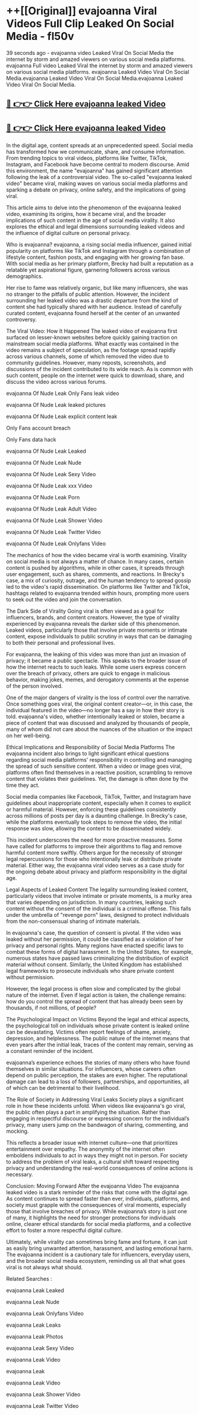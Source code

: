 # ++[[Original]] evajoanna Viral Videos Full Clip Leaked On Social Media - fl50v<br>

39 seconds ago - evajoanna video Leaked Viral On Social Media the internet by storm and amazed viewers on various social media platforms.
evajoanna Full video Leaked Viral the internet by storm and amazed viewers on various social media platforms. evajoanna Leaked Video Viral On Social Media.evajoanna Leaked Video Viral On Social Media.evajoanna Leaked Video Viral On Social Media.<br>


## [🔴 👉👉 Click Here evajoanna leaked Video ](https://onlyclips.site?title=evajoanna&ref=git)

## [🔴 👉👉 Click Here evajoanna leaked Video ](https://onlyclips.site?title=evajoanna&ref=git)

In the digital age, content spreads at an unprecedented speed. Social media has transformed how we communicate, share, and consume information. From trending topics to viral videos, platforms like Twitter, TikTok, Instagram, and Facebook have become central to modern discourse. Amid this environment, the name "evajoanna" has gained significant attention following the leak of a controversial video. The so-called "evajoanna leaked video" became viral, making waves on various social media platforms and sparking a debate on privacy, online safety, and the implications of going viral.

This article aims to delve into the phenomenon of the evajoanna leaked video, examining its origins, how it became viral, and the broader implications of such content in the age of social media virality. It also explores the ethical and legal dimensions surrounding leaked videos and the influence of digital culture on personal privacy.

Who is evajoanna?
evajoanna, a rising social media influencer, gained initial popularity on platforms like TikTok and Instagram through a combination of lifestyle content, fashion posts, and engaging with her growing fan base. With social media as her primary platform, Brecky had built a reputation as a relatable yet aspirational figure, garnering followers across various demographics.

Her rise to fame was relatively organic, but like many influencers, she was no stranger to the pitfalls of public attention. However, the incident surrounding her leaked video was a drastic departure from the kind of content she had typically shared with her audience. Instead of carefully curated content, evajoanna found herself at the center of an unwanted controversy.

The Viral Video: How It Happened
The leaked video of evajoanna first surfaced on lesser-known websites before quickly gaining traction on mainstream social media platforms. What exactly was contained in the video remains a subject of speculation, as the footage spread rapidly across various channels, some of which removed the video due to community guidelines. However, many reposts, screenshots, and discussions of the incident contributed to its wide reach. As is common with such content, people on the internet were quick to download, share, and discuss the video across various forums.

evajoanna Of Nude Leak Only Fans leak video

evajoanna Of Nude Leak leaked pictures

evajoanna Of Nude Leak explicit content leak

Only Fans account breach

Only Fans data hack

evajoanna Of Nude Leak Leaked

evajoanna Of Nude Leak Nude

evajoanna Of Nude Leak Sexy Video

evajoanna Of Nude Leak xxx Video

evajoanna Of Nude Leak Porn

evajoanna Of Nude Leak Adult Video

evajoanna Of Nude Leak Shower Video

evajoanna Of Nude Leak Twitter Video

evajoanna Of Nude Leak Onlyfans Video

The mechanics of how the video became viral is worth examining. Virality on social media is not always a matter of chance. In many cases, certain content is pushed by algorithms, while in other cases, it spreads through user engagement, such as shares, comments, and reactions. In Brecky's case, a mix of curiosity, outrage, and the human tendency to spread gossip led to the video's rapid dissemination. On platforms like Twitter and TikTok, hashtags related to evajoanna trended within hours, prompting more users to seek out the video and join the conversation.

The Dark Side of Virality
Going viral is often viewed as a goal for influencers, brands, and content creators. However, the type of virality experienced by evajoanna reveals the darker side of this phenomenon. Leaked videos, particularly those that involve private moments or intimate content, expose individuals to public scrutiny in ways that can be damaging to both their personal and professional lives.

For evajoanna, the leaking of this video was more than just an invasion of privacy; it became a public spectacle. This speaks to the broader issue of how the internet reacts to such leaks. While some users express concern over the breach of privacy, others are quick to engage in malicious behavior, making jokes, memes, and derogatory comments at the expense of the person involved.

One of the major dangers of virality is the loss of control over the narrative. Once something goes viral, the original content creator—or, in this case, the individual featured in the video—no longer has a say in how their story is told. evajoanna's video, whether intentionally leaked or stolen, became a piece of content that was discussed and analyzed by thousands of people, many of whom did not care about the nuances of the situation or the impact on her well-being.

Ethical Implications and Responsibility of Social Media Platforms
The evajoanna incident also brings to light significant ethical questions regarding social media platforms' responsibility in controlling and managing the spread of such sensitive content. When a video or image goes viral, platforms often find themselves in a reactive position, scrambling to remove content that violates their guidelines. Yet, the damage is often done by the time they act.

Social media companies like Facebook, TikTok, Twitter, and Instagram have guidelines about inappropriate content, especially when it comes to explicit or harmful material. However, enforcing these guidelines consistently across millions of posts per day is a daunting challenge. In Brecky's case, while the platforms eventually took steps to remove the video, the initial response was slow, allowing the content to be disseminated widely.

This incident underscores the need for more proactive measures. Some have called for platforms to improve their algorithms to flag and remove harmful content more swiftly. Others argue for the necessity of stronger legal repercussions for those who intentionally leak or distribute private material. Either way, the evajoanna viral video serves as a case study for the ongoing debate about privacy and platform responsibility in the digital age.

Legal Aspects of Leaked Content
The legality surrounding leaked content, particularly videos that involve intimate or private moments, is a murky area that varies depending on jurisdiction. In many countries, leaking such content without the consent of the individual is a criminal offense. This falls under the umbrella of "revenge porn" laws, designed to protect individuals from the non-consensual sharing of intimate materials.

In evajoanna's case, the question of consent is pivotal. If the video was leaked without her permission, it could be classified as a violation of her privacy and personal rights. Many regions have enacted specific laws to combat these forms of digital harassment. In the United States, for example, numerous states have passed laws criminalizing the distribution of explicit material without consent. Similarly, the United Kingdom has established legal frameworks to prosecute individuals who share private content without permission.

However, the legal process is often slow and complicated by the global nature of the internet. Even if legal action is taken, the challenge remains: how do you control the spread of content that has already been seen by thousands, if not millions, of people?

The Psychological Impact on Victims
Beyond the legal and ethical aspects, the psychological toll on individuals whose private content is leaked online can be devastating. Victims often report feelings of shame, anxiety, depression, and helplessness. The public nature of the internet means that even years after the initial leak, traces of the content may remain, serving as a constant reminder of the incident.

evajoanna’s experience echoes the stories of many others who have found themselves in similar situations. For influencers, whose careers often depend on public perception, the stakes are even higher. The reputational damage can lead to a loss of followers, partnerships, and opportunities, all of which can be detrimental to their livelihood.

The Role of Society in Addressing Viral Leaks
Society plays a significant role in how these incidents unfold. When videos like evajoanna's go viral, the public often plays a part in amplifying the situation. Rather than engaging in respectful discourse or expressing concern for the individual’s privacy, many users jump on the bandwagon of sharing, commenting, and mocking.

This reflects a broader issue with internet culture—one that prioritizes entertainment over empathy. The anonymity of the internet often emboldens individuals to act in ways they might not in person. For society to address the problem of viral leaks, a cultural shift toward respecting privacy and understanding the real-world consequences of online actions is necessary.

Conclusion: Moving Forward After the evajoanna Video
The evajoanna leaked video is a stark reminder of the risks that come with the digital age. As content continues to spread faster than ever, individuals, platforms, and society must grapple with the consequences of viral moments, especially those that involve breaches of privacy. While evajoanna’s story is just one of many, it highlights the need for stronger protections for individuals online, clearer ethical standards for social media platforms, and a collective effort to foster a more respectful digital culture.

Ultimately, while virality can sometimes bring fame and fortune, it can just as easily bring unwanted attention, harassment, and lasting emotional harm. The evajoanna incident is a cautionary tale for influencers, everyday users, and the broader social media ecosystem, reminding us all that what goes viral is not always what should.

Related Searches :

evajoanna Leak Leaked

evajoanna Leak Nude

evajoanna Leak Onlyfans Video

evajoanna Leak Leaks

evajoanna Leak Photos

evajoanna Leak Sexy Video

evajoanna Leak Video

evajoanna Leak

evajoanna Leak Video

evajoanna Leak Shower Video

evajoanna Leak Twitter Video

